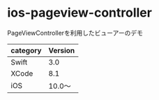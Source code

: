 # ios-pageview-controller
PageViewControllerを利用したビューアーのデモ

|category | Version| 
|---|---|
| Swift | 3.0 |
| XCode | 8.1 |
| iOS | 10.0〜 |
